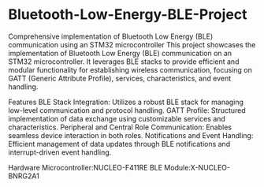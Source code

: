 # Bluetooth-Low-Energy-BLE-Project
Comprehensive implementation of Bluetooth Low Energy (BLE) communication using an STM32 microcontroller
This project showcases the implementation of Bluetooth Low Energy (BLE) communication on an STM32 microcontroller. It leverages BLE stacks to provide efficient and modular functionality for establishing wireless communication, focusing on GATT (Generic Attribute Profile), services, characteristics, and event handling.

Features
BLE Stack Integration: Utilizes a robust BLE stack for managing low-level communication and protocol handling.
GATT Profile: Structured implementation of data exchange using customizable services and characteristics.
Peripheral and Central Role Communication: Enables seamless device interaction in both roles.
Notifications and Event Handling: Efficient management of data updates through BLE notifications and interrupt-driven event handling.

Hardware
Microcontroller:NUCLEO-F411RE
BLE Module:X-NUCLEO-BNRG2A1

